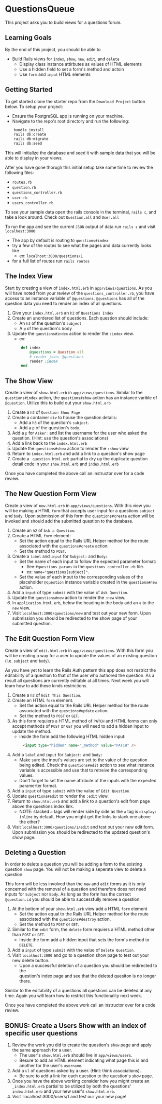 # QuestionsQueue

This project asks you to build views for a questions forum.

## Learning Goals
By the end of this project, you should be able to
* Build Rails views for `index`, `show`, `new`, `edit`, and `delete` 
    - Display class instance attirbutes as values of HTML elements
    - Use a hidden field to set a form's method and actoin
    - Use `form` and `input` HTML elements

## Getting Started

To get started clone the starter repo from the `Download Project` button below.
To setup your project:
* Ensure the PostgreSQL app is running on your machine.
* Navigate to the repo's root directory and run the following:

```sh
    bundle install
    rails db:create
    rails db:migrate
    rails db:seed
```
This will initialize the database and seed it with sample data that you will be
able to display in your views.

After you have gone thorugh this initial setup take some time to review the 
following files:
* `routes.rb`
* `question.rb`
* `questions_controller.rb`
* `user.rb`
* `users_controller.rb`

To see your sample data open the rails console in the terminal, `rails c`, and
take a look around. Check out `Question.all` and `User.all`

To run the app and see the current `JSON` output of data run `rails s` and visit 
`localhost:3000`
- The app by default is routing to `questions#index`
- try a few of the routes to see what the pages and data currently looks like
    - ex: `localhost:3000/questions/1`
- for a full list of routes run `rails routes`

## The Index View

Start by creating a view of `index.html.erb` in `app/views/questions`. As you 
will have noted from your review of the `questions_controller.rb`, you have 
access to an instance variable of `@questions`. `@questions` has all of the 
question data you need to render an index of all questions.

1. Give your `index.html.erb` an `h2` of `Questions Index`
2. Create an unordered list of questions. Each question should include:
    - An `h3` of the question's `subject`
    - A `p` of the question's body
3. Update the `questions#index` action to render the `:index` 
    view.
    - ex: 
    ```rb
        def index
            @questions = Question.all
            # render json: @questions 
            render :index
        end
    ```

## The Show View

Create a view of `show.html.erb` in `app/views/questions`. Similar to the 
`questions#index` action, the `questions#show` action has an instance
varible of `@question`. Utilize this to build out your `show.html.erb`

1. Create a `h2` of `Question Show Page`
2. Create a container `div` to house the question details:
   - Add a `h3` of the question's `subject`.
   - Add a `p` of the question's `body`.
3. Add a `p` for `Asker:` and list the username for the user who asked 
   the question. (Hint: use the question's associations)
4. Add a link back to the `index.html.erb`
5. Update the `questions#show` action to render the `:show` view
6. Return to `index.html.erb` and add a link to a question's show page
7. Create a `_question.html.erb` partial to dry up the duplicate question detail
   code in your `show.html.erb` and `index.html.erb`

Once you have completed the above call an instructor over for a code review.

## The New Question Form View

Create a view of `new.html.erb` in `app/views/questions`. With this view you 
will be making a HTML `form` that accepts user input for a questions `subject`
and `body`. Upon submission of this form the `questions#create` action will be invoked and should add the submitted question to the database.

1. Create an `h2` of `Ask a Question`.
2. Create a HTML `form` element:
    - Set the action equal to the Rails URL Helper method for the route 
      associated with the `questions#create` action.
    - Set the method to `POST`.
3. Create a `label` and `input` for `Subject:` and `Body:`
    - Set the name of each input to follow the expected parameter format:
        - See `#questions_params` in the `questions_controller.rb` file.
        - ex: `name="questions[subject]"`.
    - Set the value of each input to the corresponding values of the placeholder
      `@question` instance variable created in the `questions#new` 
      action.
4. Add a `input` of type `submit` with the value of `Ask Question`.
5. Update the `questions#new` action to render the `:new` view.
6. In `application.html.erb`, below the heading in the body add an `a` to the 
   `new` view.
7. Visit `localhost:3000/questions/new` and test out your new form. Upon
   submission you should be redirected to the show page of your submitted
   question. 

## The Edit Question Form View

Create a view of `edit.html.erb` in `app/views/questions`. With this form you 
will be creating a way for a user to update the values of an existing question 
(i.e. `subject` and `body`). 

As you have yet to learn the Rails Auth pattern this app does not restrict the 
editability of a question to that of the user who authored the question. As a 
result all questions are currently editable at all times. Next week you will learn how to add these kinds restrictions.

1. Create a `h2` of `Edit This Question`.
2. Create an HTML `form` element.
    - Set the action equal to the Rails URL Helper method for the route 
      associated with the `questions#update` action.
    - Set the method to `POST` or `GET`.
3. As this form requiers a HTML method of `PATCH` and HTML forms can only accept
   methods of `POST` or `GET` you will need to add a hidden input to update the
   method.
   - inside the form add the following HTML hidden input:
   ```HTML
        <input type="hidden" name="_method" value="PATCH" />
   ```
4. Add a `label` and `input` for `Subject:` and `Body:`
    - Make sure the input's values are set to the value of the question being 
      edited. Check the `questions#edit` action to see what instance variable is
      accessible and use that to retreive the corresponding values.
    - Don't forget to set the name attribute of the inputs with the expected
      paramerter format. 
5. Add a `input` of type `submit` with the value of `Edit Question`.
6. Update `questions#edit` to render the `:edit` view.
7. Return to `show.html.erb` and add a link to a question's edit from page above
   the questions index link.
   - NOTE: stacked `a` tags will render side by side as the `a` tag
     is `display: inline` by default. How you might get the links to stack one 
     above the other?
8. Visit `localhost:3000/questions/1/edit` and test out your new edit form. Upon 
   submission you should be redirected to the updated question's show page.

## Deleting a Question

In order to delete a question you will be adding a form to the existing question
`show` page. You will not be making a seperate view to delete a question.

This form will be less involved than the `new` and `edit` forms as it is only 
concerned with the removal of a question and therefore does not need inputs for
`Subject` nor `Body`. As long as the form has the correct `@question.id` you 
should be able to successfully remove a question. 

1. At the bottom of your `show.html.erb` view add a HTML `form` element
    - Set the action equal to the Rails URL Helper method for the route 
      associated with the `questions#destroy` action.
    - Set the method to `POST` or `GET`.
2. Similar to the `edit` form, the `delete` form requiers a HTML method other 
   than `POST` or `GET`. 
   - Inside the form add a hidden input that sets the form's method to `DELETE`.
3. Add a `input` of type `submit` with the value of `Delete Question`.
4. Visit `localhost:3000` and go to a question show page to test out your new
   delete button.
   - Upon a successful deletion of a question you should be redirected to the  
     question's index page and see that the deleted quesiton is no longer there.

Similar to the editability of a questions all questions can be deleted at any 
time. Again you will learn how to restrict this functionality next week.

Once you have completed the above work call an instructor over for a code 
review.

## BONUS: Create a Users Show with an index of specific user questions
1. Review the work you did to create the question's `show` page and apply the 
   same approach for a user. 
   - The user's `show.html.erb` should live in `app/views/users`.
   - Besure to add an HTML element indicating what page this is and another for
     the user's `username`.
2. Add a `ul` of questions asked by a user. (Hint: think associations).
   - Be sure to add a link for each question to the question's `show` page.
3. Once you have the above working consider how you might create an 
   `_index.html.erb` partial to be utilized by both the questions' 
   `index.html.erb` and your new user's `show.html.erb`.
4. Visit `localhost:3000/users/1 and test our your new page!